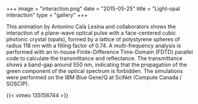 +++
image = "interaction.png"
date = "2015-05-25"
title = "Light-opal interaction"
type = "gallery"
+++

<!-- https://www.computecanada.ca/visualization/light-opals-interaction-in-a-3d-simulation -->

This animation by Antonino Calà Lesina and collaborators shows the interaction of a plane-wave optical pulse with a
face-centered cubic photonic crystal (opals), formed by a lattice of polystyrene spheres of radius 118 nm with a filling
factor of 0.74. A multi-frequency analysis is performed with an in-house Finite-Difference Time-Domain (FDTD) parallel
code to calculate the transmittance and reflectance. The transmittance shows a band-gap around 550 nm, indicating that
the propagation of the green component of the optical spectrum is forbidden. The simulations were performed on the IBM
Blue Gene/Q at SciNet (Compute Canada / SOSCIP).

{{< vimeo 135156744 >}}
&nbsp;
